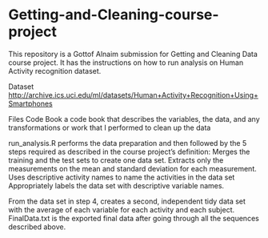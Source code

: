 # Getting-and-Cleaning-course-project

This repository is a Gottof Alnaim submission for Getting and Cleaning Data course project. It has the instructions on how to run analysis on Human Activity recognition dataset.

Dataset
http://archive.ics.uci.edu/ml/datasets/Human+Activity+Recognition+Using+Smartphones

Files
Code Book a code book that describes the variables, the data, and any transformations or work that I performed to clean up the data

run_analysis.R performs the data preparation and then followed by the 5 steps required as described in the course project’s definition:
   Merges the training and the test sets to create one data set.
  Extracts only the measurements on the mean and standard deviation for each     measurement.
  Uses descriptive activity names to name the activities in the data set
  Appropriately labels the data set with descriptive variable names.

From the data set in step 4, creates a second, independent tidy data set with   the average of each variable for each activity and each subject.
FinalData.txt is the exported final data after going through all the sequences described above.
